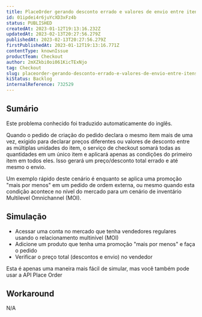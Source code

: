 ```yaml
---
title: PlaceOrder gerando desconto errado e valores de envio entre itens que aparecem mais de uma vez
id: 01ipdei4r6juYcXD3xFz4b
status: PUBLISHED
createdAt: 2023-01-12T19:13:16.232Z
updatedAt: 2023-02-13T20:27:56.279Z
publishedAt: 2023-02-13T20:27:56.279Z
firstPublishedAt: 2023-01-12T19:13:16.771Z
contentType: knownIssue
productTeam: Checkout
author: 2mXZkbi0oi061KicTExNjo
tag: Checkout
slug: placeorder-gerando-desconto-errado-e-valores-de-envio-entre-itens-que-aparecem-mais-de-uma-vez
kiStatus: Backlog
internalReference: 732529
---
```


## Sumário

<div class="alert alert-info">
  <p>Este problema conhecido foi traduzido automaticamente do inglês.</p>
</div>


Quando o pedido de criação do pedido declara o mesmo item mais de uma vez, exigido para declarar preços diferentes ou valores de desconto entre as múltiplas unidades do item, o serviço de checkout somará todas as quantidades em um único item e aplicará apenas as condições do primeiro item em todos eles. Isso gerará um preço/desconto total errado e até mesmo o envio.

Um exemplo rápido deste cenário é enquanto se aplica uma promoção "mais por menos" em um pedido de ordem externa, ou mesmo quando esta condição acontece no nível do mercado para um cenário de inventário Multilevel Omnichannel (MOI).


##

## Simulação



- Acessar uma conta no mercado que tenha vendedores regulares usando o relacionamento multinível (MOI)
- Adicione um produto que tenha uma promoção "mais por menos" e faça o pedido
- Verificar o preço total (descontos e envio) no vendedor

Esta é apenas uma maneira mais fácil de simular, mas você também pode usar a API Place Order


##

## Workaround


N/A




